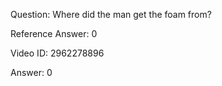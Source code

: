 Question: Where did the man get the foam from?

Reference Answer: 0

Video ID: 2962278896

Answer: 0

